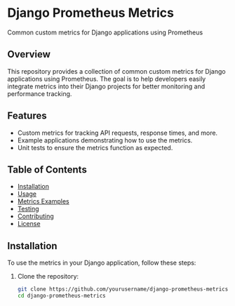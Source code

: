 

# Django Prometheus Metrics
Common custom metrics for Django applications using Prometheus

## Overview

This repository provides a collection of common custom metrics for Django applications using Prometheus. The goal is to help developers easily integrate metrics into their Django projects for better monitoring and performance tracking.

## Features

- Custom metrics for tracking API requests, response times, and more.
- Example applications demonstrating how to use the metrics.
- Unit tests to ensure the metrics function as expected.

## Table of Contents

- [Installation](#installation)
- [Usage](#usage)
- [Metrics Examples](#metrics-examples)
- [Testing](#testing)
- [Contributing](#contributing)
- [License](#license)

## Installation

To use the metrics in your Django application, follow these steps:

1. Clone the repository:
   ```bash
   git clone https://github.com/yourusername/django-prometheus-metrics.git
   cd django-prometheus-metrics
